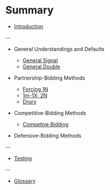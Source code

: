 # Summary
* [Introduction](README.md)

--

* General Understandings and Defaults
  * [General Signal](garage/signal.md)
  * [General Double](garage/double.md)

* Partnership-Bidding Methods
  * [Forcing 1N](garage/forcing_1nt.md)
  * [1m-1X; 2N](garage/1m_1X_2N.md)
  * [Drury](garage/drury.md)

* Competitive-Bidding Methods
  * [Competive Bidding](garage/competive.md)

* Defensive-Bidding Methods

--

* [Testing](garage/testing.md)

--

* [Glossary](GLOSSARY.md)
